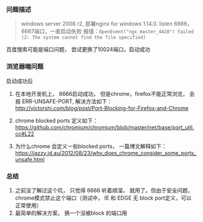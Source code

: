 ### 问题描述

> windows server 2008 r2, 部署nginx for windows 1.14.0. 
> listen 6666， 6667端口，一直启动失败
> 报错：`OpenEvent("ngx_master_4428") failed (2: The system cannot find the file specified)`

百度搜索可能是端口问题， 尝试更换了10024端口，启动成功

### 浏览器端问题

启动成功后

1. 在本地开发机上， 6666启动成功， 但是chrome，firefox不能正常浏览， 会报 ERR-UNSAFE-PORT, 解决方法如下： http://victorshi.com/blog/post/Port-Blocking-for-Firefox-and-Chrome

2. chrome blocked ports 定义如下： https://github.com/chromium/chromium/blob/master/net/base/port_util.cc#L22

3. 为什么chrome 会定义一些blocked ports， 一篇博文解释如下： https://jazzy.id.au/2012/08/23/why_does_chrome_consider_some_ports_unsafe.html


### 总结

1. 之前没了解过这个坑， 只觉得 6666 听着顺溜， 就用了。但由于安全问题， chrome模式禁止这个端口（测试中， IE 和 EDGE 无 block port定义，可以正常使用）
2. 最简单的解决方案， 换一个没被block 的端口用